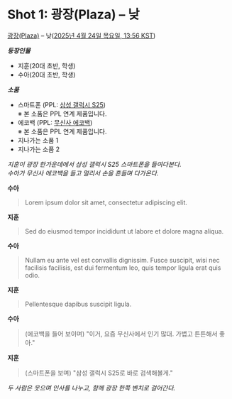 # Shot 1: 광장(Plaza) – 낮

[광장(Plaza)](about:blank "노션 상세 페이지로 이동") – 낮([2025년 4월 24일 목요일, 13:56 KST](about:blank "구글 캘린더"))

**_등장인물_**

- 지훈(20대 초반, 학생)
- 수아(20대 초반, 학생)

**_소품_**

- 스마트폰 (PPL: [삼성 갤럭시 S25](about:blank))  
※ 본 소품은 PPL 연계 제품입니다.
- 에코백 (PPL: [무신사 에코백](about:blank))  
※ 본 소품은 PPL 연계 제품입니다.
- 지나가는 소품 1
- 지나가는 소품 2

_지훈이 광장 한가운데에서 삼성 갤럭시 S25 스마트폰을 들여다본다.  
수아가 무신사 에코백을 들고 멀리서 손을 흔들며 다가온다._

**수아**

> Lorem ipsum dolor sit amet, consectetur adipiscing elit.

**지훈**

> Sed do eiusmod tempor incididunt ut labore et dolore magna aliqua.

**수아**

> Nullam eu ante vel est convallis dignissim. Fusce suscipit, wisi nec facilisis facilisis, est dui fermentum leo, quis tempor ligula erat quis odio.

**지훈**

> Pellentesque dapibus suscipit ligula.

**수아**

> (에코백을 들어 보이며) "이거, 요즘 무신사에서 인기 많대. 가볍고 튼튼해서 좋아."

**지훈**

> (스마트폰을 보며) "삼성 갤럭시 S25로 바로 검색해볼게."

_두 사람은 웃으며 인사를 나누고, 함께 광장 한쪽 벤치로 걸어간다._
